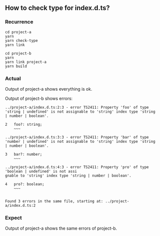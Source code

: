 ## How to check type for index.d.ts?

### Recurrence

```shell
cd project-a
yarn
yarn check-type
yarn link
```

```shell
cd project-b
yarn
yarn link project-a
yarn build
```

### Actual

Output of project-a shows everything is ok.

Output of project-b shows errors:

```
../project-a/index.d.ts:2:3 - error TS2411: Property 'foo' of type 'string | undefined' is not assignable to 'string' index type 'string | number | boolean'.

2   foo?: string;
    ~~~

../project-a/index.d.ts:3:3 - error TS2411: Property 'bar' of type 'number | undefined' is not assignable to 'string' index type 'string | number | boolean'.

3   bar?: number;
    ~~~

../project-a/index.d.ts:4:3 - error TS2411: Property 'pro' of type 'boolean | undefined' is not assi
gnable to 'string' index type 'string | number | boolean'.

4   pro?: boolean;
    ~~~


Found 3 errors in the same file, starting at: ../project-a/index.d.ts:2
```

### Expect

Output of project-a shows the same errors of project-b.

